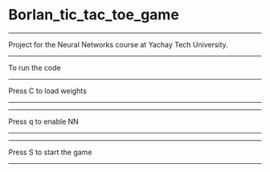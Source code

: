 # Borlan_tic_tac_toe_game

---

Project for the Neural Networks course at Yachay Tech University. 

---

To run the code

---

Press C to load weights

---

---

Press q to enable NN

---

---

Press S to start the game

---